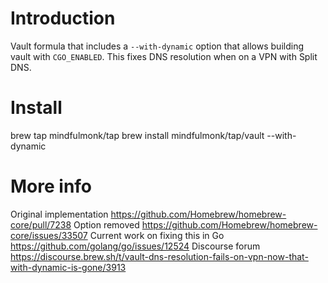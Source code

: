 # Introduction

Vault formula that includes a `--with-dynamic` option that allows building vault with `CGO_ENABLED`.
This fixes DNS resolution when on a VPN with Split DNS.

# Install

brew tap mindfulmonk/tap
brew install mindfulmonk/tap/vault --with-dynamic


# More info

Original implementation https://github.com/Homebrew/homebrew-core/pull/7238
Option removed https://github.com/Homebrew/homebrew-core/issues/33507
Current work on fixing this in Go https://github.com/golang/go/issues/12524
Discourse forum https://discourse.brew.sh/t/vault-dns-resolution-fails-on-vpn-now-that-with-dynamic-is-gone/3913
